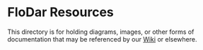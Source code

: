 # FloDar Resources

This directory is for holding diagrams, images, or other forms of documentation that may be referenced by our [Wiki](https://github.com/OPEnSLab-OSU/OPEnS-Lab-Home/wiki/FloDar) or elsewhere.
